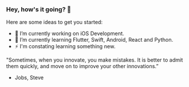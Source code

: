 ### Hey, how's it going? 👋

Here are some ideas to get you started:

- 🔭 I’m currently working on iOS Development.
- 🌱 I’m currently learning Flutter, Swift, Android, React and Python.
- ⚡  I'm constating learning something new. 

"Sometimes, when you innovate, you make mistakes. It is better to admit them quickly, and move on to improve your other innovations.”
- Jobs, Steve
